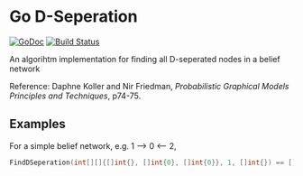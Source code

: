 # Go D-Seperation

[![GoDoc](https://godoc.org/github.com/zhtmike/d-separation?status.svg)](https://godoc.org/github.com/zhtmike/d-separation)
[![Build Status](https://travis-ci.org/zhtmike/d-separation.svg?branch=master)](https://travis-ci.org/zhtmike/d-separation)

An algorihtm implementation for finding all D-seperated nodes in a belief network

Reference: Daphne Koller and Nir Friedman, *Probabilistic Graphical Models Principles and Techniques*, p74-75.

## Examples

For a simple belief network, e.g. 1 --> 0 <-- 2,

```go
FindDSeperation(int[][]{[]int{}, []int{0}, []int{0}}, 1, []int{}) == []int{2}
```
